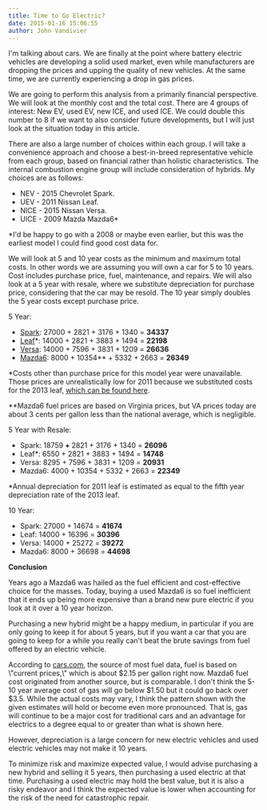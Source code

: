 ```yaml
---
title: Time to Go Electric?
date: 2015-01-16 15:06:55
author: John Vandivier
---
```




I'm talking about cars. We are finally at the point where battery electric vehicles are developing a solid used market, even while manufacturers are dropping the prices and upping the quality of new vehicles. At the same time, we are currently experiencing a drop in gas prices.

We are going to perform this analysis from a primarily financial perspective. We will look at the monthly cost and the total cost. There are 4 groups of interest: New EV, used EV, new ICE, and used ICE. We could double this number to 8 if we want to also consider future developments, but I will just look at the situation today in this article.

There are also a large number of choices within each group. I will take a convenience approach and choose a best-in-breed representative vehicle from each group, based on financial rather than holistic characteristics. The internal combustion engine group will include consideration of hybrids. My choices are as follows:
<ul>
	<li>NEV - 2015 Chevrolet Spark.</li>
	<li>UEV - 2011 Nissan Leaf.</li>
	<li>NICE - 2015 Nissan Versa.</li>
	<li>UICE - 2009 Mazda Mazda6*</li>
</ul>
*I'd be happy to go with a 2008 or maybe even earlier, but this was the earliest model I could find good cost data for.

We will look at 5 and 10 year costs as the minimum and maximum total costs. In other words we are assuming you will own a car for 5 to 10 years. Cost includes purchase price, fuel, maintenance, and repairs. We will also look at a 5 year with resale, where we substitute depreciation for purchase price, considering that the car may be resold. The 10 year simply doubles the 5 year costs except purchase price.

5 Year:
<ul>
	<li><a href=\"http://www.cars.com/chevrolet/spark-ev/2015/costofownership\">Spark</a>: 27000 + 2821 + 3176 + 1340 = <strong>34337</strong></li>
	<li><a href=\"http://www.cars.com/nissan/leaf/2011/costofownership\">Leaf</a>*: 14000 + 2821 + 3883 + 1494 = <strong>22198</strong></li>
	<li><a href=\"http://www.cars.com/nissan/versa/2015/costofownership/\">Versa</a>: 14000 + 7596 + 3831 + 1209 = <strong>26636</strong></li>
	<li><a href=\"http://www.edmunds.com/mazda/mazda6/2009/tco.html?style=101030030\">Mazda6</a>: 8000 + 10354** + 5332 + 2663 = <strong>26349</strong></li>
</ul>
*Costs other than purchase price for this model year were unavailable. Those prices are unrealistically low for 2011 because we substituted costs for the 2013 leaf, <a href=\"http://www.cars.com/nissan/leaf/2013/costofownership\">which can be found here</a>.

**Mazda6 fuel prices are based on Virginia prices, but VA prices today are about 3 cents per gallon less than the national average, which is negligible.

5 Year with Resale:
<ul>
	<li>Spark: 18759 <strong>+ </strong>2821 + 3176 + 1340 = <strong>26096</strong></li>
	<li>Leaf*: 6550 + 2821 + 3883 + 1494 = <strong>14748</strong></li>
	<li>Versa: 8295 + 7596 + 3831 + 1209 = <strong>20931</strong></li>
	<li>Mazda6: 4000 + 10354 + 5332 + 2663 = <strong>22349</strong></li>
</ul>
*Annual depreciation for 2011 leaf is estimated as equal to the fifth year depreciation rate of the 2013 leaf.

10 Year:
<ul>
	<li>Spark: 27000 + 14674 = <strong>41674</strong></li>
	<li>Leaf: 14000 + 16396 = <strong>30396</strong></li>
	<li>Versa: 14000 + 25272 = <strong>39272</strong></li>
	<li>Mazda6: 8000 + 36698 = <strong>44698</strong></li>
</ul>
<p style=\"text-align: center;\"><strong>Conclusion</strong></p>
<p style=\"text-align: left;\">Years ago a Mazda6 was hailed as the fuel efficient and cost-effective choice for the masses. Today, buying a used Mazda6 is so fuel inefficient that it ends up being more expensive than a brand new pure electric if you look at it over a 10 year horizon.</p>
<p style=\"text-align: left;\">Purchasing a new hybrid might be a happy medium, in particular if you are only going to keep it for about 5 years, but if you want a car that you are going to keep for a while you really can't beat the brute savings from fuel offered by an electric vehicle.</p>
<p style=\"text-align: left;\">According to <a href=\"http://www.cars.com/\">cars.com</a>, the source of most fuel data, fuel is based on \"current prices,\" which is about $2.15 per gallon right now. Mazda6 fuel cost originated from another source, but is comparable. I don't think the 5-10 year average cost of gas will go below $1.50 but it could go back over $3.5. While the actual costs may vary, I think the pattern shown with the given estimates will hold or become even more pronounced. That is, gas will continue to be a major cost for traditional cars and an advantage for electrics to a degree equal to or greater than what is shown here.</p>
<p style=\"text-align: left;\">However, depreciation is a large concern for new electric vehicles and used electric vehicles may not make it 10 years.</p>
<p style=\"text-align: left;\">To minimize risk and maximize expected value, I would advise purchasing a new hybrid and selling it 5 years, then purchasing a used electric at that time. Purchasing a used electric may hold the best value, but it is also a risky endeavor and I think the expected value is lower when accounting for the risk of the need for catastrophic repair.</p>
